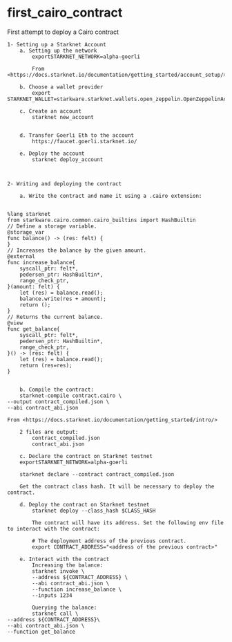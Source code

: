 # first_cairo_contract
First attempt to deploy a Cairo contract


	1- Setting up a Starknet Account
		a. Setting up the network
			exportSTARKNET_NETWORK=alpha-goerli
			
			From <https://docs.starknet.io/documentation/getting_started/account_setup/> 
			
		b. Choose a wallet provider
			export STARKNET_WALLET=starkware.starknet.wallets.open_zeppelin.OpenZeppelinAccount
			
		c. Create an account
			starknet new_account
			
			
		d. Transfer Goerli Eth to the account
			https://faucet.goerli.starknet.io/
			
		e. Deploy the account
			starknet deploy_account
			
			
			
	2- Writing and deploying the contract
	
		a. Write the contract and name it using a .cairo extension:
	
	
	%lang starknet
	from starkware.cairo.common.cairo_builtins import HashBuiltin
	// Define a storage variable.
	@storage_var
	func balance() -> (res: felt) {
	}
	// Increases the balance by the given amount.
	@external
	func increase_balance{
	    syscall_ptr: felt*,
	    pedersen_ptr: HashBuiltin*,
	    range_check_ptr,
	}(amount: felt) {
	    let (res) = balance.read();
	    balance.write(res + amount);
	    return ();
	}
	// Returns the current balance.
	@view
	func get_balance{
	    syscall_ptr: felt*,
	    pedersen_ptr: HashBuiltin*,
	    range_check_ptr,
	}() -> (res: felt) {
	    let (res) = balance.read();
	    return (res=res);
	}
	
	
		b. Compile the contract:
		starknet-compile contract.cairo \
    --output contract_compiled.json \
    --abi contract_abi.json
	
	From <https://docs.starknet.io/documentation/getting_started/intro/> 
	
		2 files are output: 
			contract_compiled.json
			contract_abi.json
		
		c. Declare the contract on Starknet testnet
		exportSTARKNET_NETWORK=alpha-goerli
		
		starknet declare --contract contract_compiled.json
		
		Get the contract class hash. It will be necessary to deploy the contract.
		
		d. Deploy the contract on Starknet testnet
			starknet deploy --class_hash $CLASS_HASH
			
			The contract will have its address. Set the following env file to interact with the contract:
			
			# The deployment address of the previous contract.
			export CONTRACT_ADDRESS="<address of the previous contract>"
			
		e. Interact with the contract
			Increasing the balance:
			starknet invoke \
		    --address ${CONTRACT_ADDRESS} \
		    --abi contract_abi.json \
		    --function increase_balance \
		    --inputs 1234
		
			Querying the balance:
			starknet call \
    --address ${CONTRACT_ADDRESS}\
    --abi contract_abi.json \
    --function get_balance
